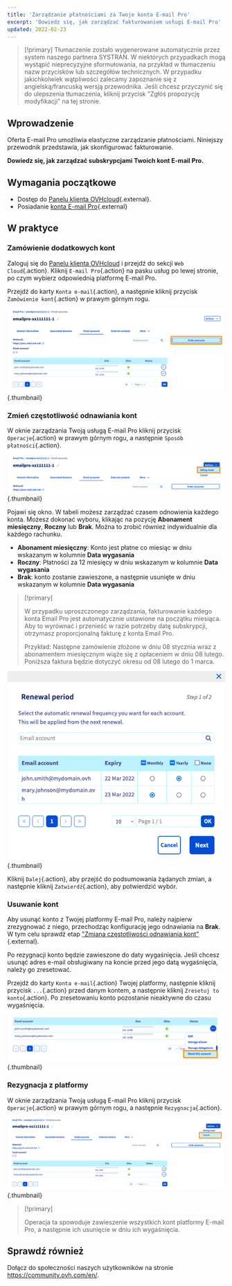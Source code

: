 ```yaml
---
title: 'Zarządzanie płatnościami za Twoje konta E-mail Pro'
excerpt: 'Dowiedz się, jak zarządzać fakturowaniem usługi E-mail Pro'
updated: 2022-02-23
---
```


> [!primary]
> Tłumaczenie zostało wygenerowane automatycznie przez system naszego partnera SYSTRAN. W niektórych przypadkach mogą wystąpić nieprecyzyjne sformułowania, na przykład w tłumaczeniu nazw przycisków lub szczegółów technicznych. W przypadku jakichkolwiek wątpliwości zalecamy zapoznanie się z angielską/francuską wersją przewodnika. Jeśli chcesz przyczynić się do ulepszenia tłumaczenia, kliknij przycisk "Zgłóś propozycję modyfikacji" na tej stronie.
>

## Wprowadzenie

Oferta E-mail Pro umożliwia elastyczne zarządzanie płatnościami. Niniejszy przewodnik przedstawia, jak skonfigurować fakturowanie.

**Dowiedz się, jak zarządzać subskrypcjami Twoich kont E-mail Pro.**

## Wymagania początkowe

- Dostęp do [Panelu klienta OVHcloud](https://www.ovh.com/auth/?action=gotomanager&from=https://www.ovh.pl/&ovhSubsidiary=pl){.external}.
- Posiadanie [konta E-mail Pro](https://www.ovhcloud.com/pl/emails/email-pro/){.external}

## W praktyce

### Zamówienie dodatkowych kont

Zaloguj się do [Panelu klienta OVHcloud](https://www.ovh.com/auth/?action=gotomanager&from=https://www.ovh.pl/&ovhSubsidiary=pl) i przejdź do sekcji `Web Cloud`{.action}. Kliknij `E-mail Pro`{.action} na pasku usług po lewej stronie, po czym wybierz odpowiednią platformę E-mail Pro.

Przejdź do karty `Konta e-mail`{.action}, a następnie kliknij przycisk `Zamówienie kont`{.action} w prawym górnym rogu.

![billing_emailpro](images/billing-emailpro-01.png){.thumbnail}

### Zmień częstotliwość odnawiania kont <a name="periodicity"></a>

W oknie zarządzania Twoją usługą E-mail Pro kliknij przycisk `Operacje`{.action} w prawym górnym rogu, a następnie `Sposób płatności`{.action}. 

![billing_emailpro](images/billing-emailpro-02.png){.thumbnail}

Pojawi się okno. W tabeli możesz zarządzać czasem odnowienia każdego konta. Możesz dokonać wyboru, klikając na pozycję **Abonament miesięczny**, **Roczny** lub **Brak**. Można to zrobić również indywidualnie dla każdego rachunku.

- **Abonament miesięczny**: Konto jest płatne co miesiąc w dniu wskazanym w kolumnie **Data wygasania**
- **Roczny**: Płatności za 12 miesięcy w dniu wskazanym w kolumnie **Data wygasania**
- **Brak**: konto zostanie zawieszone, a następnie usunięte w dniu wskazanym w kolumnie **Data wygasania**

> [!primary]
>
> W przypadku uproszczonego zarządzania, fakturowanie każdego konta Email Pro jest automatycznie ustawione na początku miesiąca. Aby to wyrównać i przenieść w razie potrzeby datę subskrypcji, otrzymasz proporcjonalną fakturę z konta Email Pro.
>
>Przykład: Następne zamówienie złożone w dniu 08 stycznia wraz z abonamentem miesięcznym wiąże się z opłaceniem w dniu 08 lutego. Poniższa faktura będzie dotyczyć okresu od 08 lutego do 1 marca.

![billing_emailpro](images/billing-emailpro-03.png){.thumbnail}

Kliknij `Dalej`{.action}, aby przejść do podsumowania żądanych zmian, a następnie kliknij `Zatwierdź`{.action}, aby potwierdzić wybór.

### Usuwanie kont

Aby usunąć konto z Twojej platformy E-mail Pro, należy najpierw zrezygnować z niego, przechodząc konfigurację jego odnawiania na **Brak**. W tym celu sprawdź etap ["Zmiana częstotliwości odnawiania kont"](#periodicity){.external}.

Po rezygnacji konto będzie zawieszone do daty wygaśnięcia. Jeśli chcesz usunąć adres e-mail obsługiwany na koncie przed jego datą wygaśnięcia, należy go zresetować.

Przejdź do karty `Konta e-mail`{.action} Twojej platformy, następnie kliknij przycisk `...`{.action} przed danym kontem, a następnie kliknij `Zresetuj to konto`{.action}. Po zresetowaniu konto pozostanie nieaktywne do czasu wygaśnięcia.

![billing_emailpro](images/billing-emailpro-04.png){.thumbnail}

### Rezygnacja z platformy

W oknie zarządzania Twoją usługą E-mail Pro kliknij przycisk `Operacje`{.action} w prawym górnym rogu, a następnie `Rezygnacja`{.action}. 

![billing_emailpro](images/billing-emailpro-05.png){.thumbnail}

> [!primary]
>
> Operacja ta spowoduje zawieszenie wszystkich kont platformy E-mail Pro, a następnie ich usunięcie w dniu ich wygaśnięcia.

## Sprawdź również
 
Dołącz do społeczności naszych użytkowników na stronie <https://community.ovh.com/en/>.
